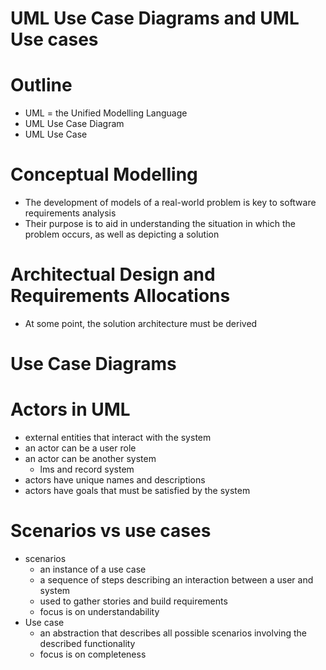 # UML Use Case Diagrams and UML Use cases

# Outline

- UML = the Unified Modelling Language
- UML Use Case Diagram
- UML Use Case

# Conceptual Modelling

- The development of models of a real-world problem is key to software requirements analysis
- Their purpose is to aid in understanding the situation in which the problem occurs, as well as depicting a solution

# Architectual Design and Requirements Allocations

- At some point, the solution architecture must be derived

# Use Case Diagrams

# Actors in UML

- external entities that interact with the system
- an actor can be a user role
- an actor can be another system
  - lms and record system
- actors have unique names and descriptions
- actors have goals that must be satisfied by the system

# Scenarios vs use cases

- scenarios
  - an instance of a use case
  - a sequence of steps describing an interaction between a user and system
  - used to gather stories and build requirements
  - focus is on understandability
- Use case
  - an abstraction that describes all possible scenarios involving the described functionality
  - focus is on completeness
